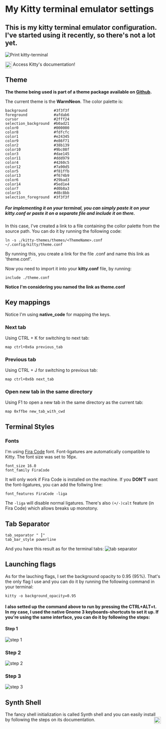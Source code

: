 # My Kitty terminal emulator settings #
## This is my kitty terminal emulator configuration. I've started using it recently, so there's not a lot yet. ##

<img
    alt="Print kitty-terminal"
    src="./kitty-print.png"
/>  

[<img
    alt="Kitty icon"
    src="https://sw.kovidgoyal.net/kitty/_static/kitty.svg"
    width="22px"
    align="left"
/>][kitty-link]
Access Kitty's documentation!

## Theme ##

**The theme being used is part of a theme package available on [Github][theme-package].**

The current theme is the **WarmNeon**. The color palette is:  
   
    background            #3f3f3f
    foreground            #afdab6
    cursor                #2fff24
    selection_background  #b0ad21
    color0                #000000
    color8                #fdfcfc
    color1                #e24345
    color9                #e86f71
    color2                #38b139
    color10               #9bc08f
    color3                #dae145
    color11               #ddd979
    color4                #4260c5
    color12               #7a90d5
    color5                #f81ffb
    color13               #f674b9
    color6                #29bad3
    color14               #5ed1e4
    color7                #d0b8a3
    color15               #d8c8bb
    selection_foreground  #3f3f3f

##### For implementing it on your terminal, you can simply paste it on your **kitty.conf** or paste it on a separate file and include it on there. ##### 

In this case, I've created a link to a file containing the collor palette from the source path. You can do it by running the following code:  

    ln -s ./kitty-themes/themes/<ThemeName>.conf ~/.config/kitty/theme.conf 

By running this, you create a link for the file <ThemeName>.conf and name this link as 'theme.conf'.  

Now you need to import it into your **kitty.conf** file, by running:

    include ./theme.conf

__Notice I'm considering you named the link as theme.conf__

## Key mappings ##

Notice I'm using **native_code** for mapping the keys.

### Next tab ###
Using CTRL + K for switching to next tab:  

    map ctrl+0x6a previous_tab

### Previous tab ###
Using CTRL + J for switching to previous tab:

    map ctrl+0x6b next_tab

### Open new tab in the same directory ###
Using F1 to open a new tab in the same directory as the current tab:

    map 0xffbe new_tab_with_cwd

## Terminal Styles ##
### Fonts ### 
I'm using [Fira Code][fira-code] font. Font-ligatures are automatically compatible to Kitty. The font size was set to 16px.

    font_size 16.0
    font_family FiraCode

It will only work if Fira Code is installed on the machine. 
If you **DON'T** want the font-ligatures, you can add the follwing line:

    font_features FiraCode -liga 

The `-liga` will disable normal ligatures. There's also `(+/-)calt` feature (in Fira Code) which allows breaks up monotony.

## Tab Separator ##

    tab_separator " ┇"
    tab_bar_style powerline

And you have this result as for the terminal tabs:
<img
  alt="tab separator"
  src="./tabSeparator.png"
/>

## Launching flags ##
As for the lauching flags, I set the background opacity to 0.95 (95%). That's the only flag I use and you can do it by running the following command in your terminal:

    kitty -o background_opacity=0.95

#### I also setted up the command above to run by pressing the CTRL+ALT+t. In my case, I used the native Gnome 3 keyboards-shortcuts to set it up. If you're using the same interface, you can do it by following the steps: ####

#### Step 1 ###
<img
    alt="step 1"
    src="./step1.png"
/>

### Step 2 ### 
<img
    alt="step 2"
    src="./step2.png"
/>

### Step 3 ###
<img
    alt="step 3"
    src="./step3.png"
/>

## Synth Shell ##
The fancy shell initialization is called Synth shell and you can easily install by following the steps on its documentation. 
[<img
    alt="synth-shell"
    src="https://raw.githubusercontent.com/andresgongora/synth-shell/master/doc/synth-shell.jpg"
    width="22px"
    align="right"
/>][synth-shell]

[theme-package]: https://github.com/dexpota/kitty-themes
[kitty-link]: https://sw.kovidgoyal.net/kitty/
[fira-code]: https://github.com/tonsky/FiraCode
[synth-shell]: https://github.com/andresgongora/synth-shell

